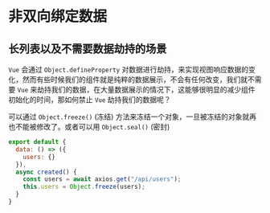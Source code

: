 # 非双向绑定数据
## 长列表以及不需要数据劫持的场景

`Vue` 会通过 `Object.defineProperty` 对数据进行劫持，来实现视图响应数据的变化，然而有些时候我们的组件就是纯粹的数据展示，不会有任何改变，我们就不需要 `Vue` 来劫持我们的数据，在大量数据展示的情况下，这能够很明显的减少组件初始化的时间，那如何禁止 `Vue` 劫持我们的数据呢？

   可以通过 `Object.freeze()` (冻结) 方法来冻结一个对象，一旦被冻结的对象就再也不能被修改了。或者可以用 `Object.seal()` (密封)

```javascript
export default {
  data: () => ({
    users: {}
  }),
  async created() {
    const users = await axios.get("/api/users");
    this.users = Object.freeze(users);
  }
}

```
